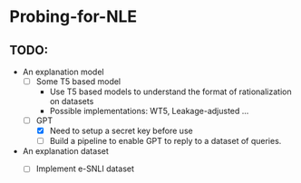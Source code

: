 # Probing-for-NLE

## TODO:
- An explanation model
    - [ ] Some T5 based model
        - Use T5 based models to understand the format of rationalization on datasets 
        - Possible implementations: WT5, Leakage-adjusted ...
    - [ ] GPT
        - [x] Need to setup a secret key before use 
        - [ ] Build a pipeline to enable GPT to reply to a dataset of queries.
- An explanation dataset
    - [ ] Implement e-SNLI dataset
    
    